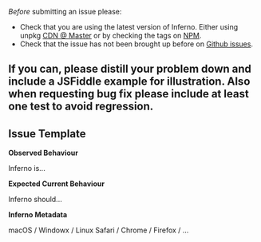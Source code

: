 *Before* submitting an issue please:
- Check that you are using the latest version of Inferno. Either using unpkg [CDN @ Master](http://unpkg.com/inferno@latest/dist/inferno.js) or by checking the tags on [NPM](http://www.npmjs.com/package/inferno).
- Check that the issue has not been brought up before on [Github issues](http://www.github.com/infernojs/inferno/issues).

**If you can, please distill your problem down and include a JSFiddle example for illustration. Also when requesting bug fix please include at least one test to avoid regression.**
---

## Issue Template

**Observed Behaviour**

Inferno is...

**Expected Current Behaviour**

Inferno should...

**Inferno Metadata**

macOS / Windowx / Linux
Safari / Chrome / Firefox / ...
